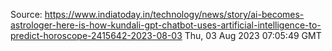 Source: https://www.indiatoday.in/technology/news/story/ai-becomes-astrologer-here-is-how-kundali-gpt-chatbot-uses-artificial-intelligence-to-predict-horoscope-2415642-2023-08-03
Thu, 03 Aug 2023 07:05:49 GMT
